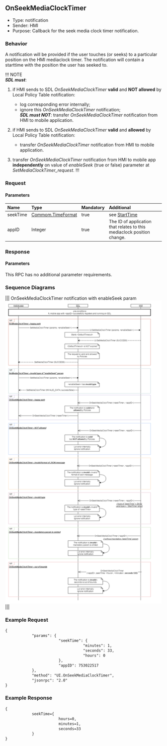 ## OnSeekMediaClockTimer
  * Type: notification
  * Sender: HMI
  * Purpose: Callback for the seek media clock timer notification.
  
  
  ### Behavior
 A notification will be provided if the user touches (or seeks) to a particular position on the HMI mediaclock timer. 
 The notification will contain a starttime with the position the user has seeked to.
   
  !!! NOTE   
_**SDL must**_:   

1) if HMI sends to SDL _OnSeekMediaClockTimer_ **valid** and **NOT allowed** by Local Policy Table notification:   
     - log corresponding error internally;   
     - ignore this _OnSeekMediaClockTimer_ notification;   
   _**SDL must NOT**_: transfer _OnSeekMediaClockTimer_ notification from HMI to mobile application.   
   
2) if HMI sends to SDL _OnSeekMediaClockTimer_ **valid** and **allowed** by Local Policy Table notification:   
     - transfer _OnSeekMediaClockTimer_ notification from HMI to mobile application.   
3) transfer _OnSeekMediaClockTimer_ notification from HMI to mobile app **independently** on value of _enableSeek_
(true or false) parameter at _SetMediaClockTimer_request_.
!!!

### Request

#### Parameters

|Name|Type|Mandatory|Additional|
|:---|:---|:--------|:---------|
|seekTime|[Commom.TimeFormat]|true|see [StartTime]|
|appID|Integer|true|The ID of application that relates to this mediaclock position change.|

[Commom.TimeFormat]: ../../common/structs/#timeformat
[StartTime]: ../../ui/setmediaclocktimer/#parameters

### Response

#### Parameters

This RPC has no additional parameter requirements.

### Sequence Diagrams

|||
OnSeekMediaClockTimer notification with enableSeek param
![_OnSeekMediaClockTimer_ notification](./assets/OnSeekMediaClockTimer.png)
|||

### Example Request
```
{
            "params": {
                        "seekTime": {
                                   "minutes": 1,
                                   "seconds": 33,
                                   "hours": 0
                        },
                        "appID": 753022517
            },
            "method": "UI.OnSeekMediaClockTimer",
            "jsonrpc": "2.0"
}
```

### Example Response
```
{
            seekTime={
                        hours=0,
                        minutes=1,
                        seconds=33
            }
}
```
